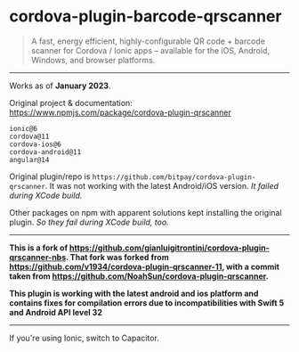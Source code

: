 # cordova-plugin-barcode-qrscanner

> A fast, energy efficient, highly-configurable QR code + barcode scanner for Cordova / Ionic apps – available for the iOS, Android, Windows, and browser platforms.
---

Works as of **January 2023**.

Original project & documentation: https://www.npmjs.com/package/cordova-plugin-qrscanner

```
ionic@6
cordova@11
cordova-ios@6
cordova-android@11
angular@14
```

Original plugin/repo is `https://github.com/bitpay/cordova-plugin-qrscanner`. It was not working with the latest Android/iOS version. _It failed during XCode build._

Other packages on npm with apparent solutions kept installing the original plugin. _So they fail during XCode build, too._

---

**This is a fork of https://github.com/gianluigitrontini/cordova-plugin-qrscanner-nbs. That fork was forked from https://github.com/v1934/cordova-plugin-qrscanner-11, with a commit taken from https://github.com/NoahSun/cordova-plugin-qrscanner.**

**This plugin is working with the latest android and ios platform and contains fixes for compilation errors due to incompatibilities with Swift 5 and Android API level 32**

---

If you're using Ionic, switch to Capacitor.
